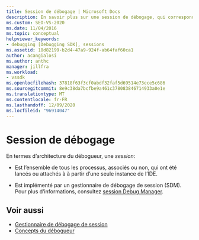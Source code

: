 ```yaml
---
title: Session de débogage | Microsoft Docs
description: En savoir plus sur une session de débogage, qui correspond à tous les processus qui ont été lancés ou attachés à à partir d’une seule instance de l’IDE.
ms.custom: SEO-VS-2020
ms.date: 11/04/2016
ms.topic: conceptual
helpviewer_keywords:
- debugging [Debugging SDK], sessions
ms.assetid: 18d82199-b2d4-47a9-924f-ab64faf60ca1
author: acangialosi
ms.author: anthc
manager: jillfra
ms.workload:
- vssdk
ms.openlocfilehash: 37818f63f3cf0abdf32faf5d69514e73ece5c686
ms.sourcegitcommit: 8e9c38da7bcfbe9a461c378083846714933a0e1e
ms.translationtype: MT
ms.contentlocale: fr-FR
ms.lasthandoff: 12/09/2020
ms.locfileid: "96914047"
---
```

# <a name="debug-session"></a>Session de débogage
En termes d’architecture du débogueur, une *session*:

- Est l’ensemble de tous les processus, associés ou non, qui ont été lancés ou attachés à à partir d’une seule instance de l’IDE.

- Est implémenté par un gestionnaire de débogage de session (SDM). Pour plus d’informations, consultez [session Debug Manager](../../extensibility/debugger/session-debug-manager.md).

## <a name="see-also"></a>Voir aussi
- [Gestionnaire de débogage de session](../../extensibility/debugger/session-debug-manager.md)
- [Concepts du débogueur](../../extensibility/debugger/debugger-concepts.md)
